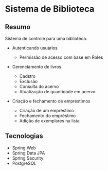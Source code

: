 # Sistema de Biblioteca

## Resumo
Sistema de controle para uma biblioteca.

* Autenticando usuários
    - Permissão de acesso com base em Roles

* Gerenciamento de livros
    - Cadstro
    - Exclusão
    - Consulta do acervo
    - Atualização de quantidade em acervo

* Criação e fechamento de empréstimos
    - Criação de um empréstimo
    - Fechamento do empréstimo
    - Adição de exemplares na lista

## Tecnologias
* Spring Web
* Spring Data JPA
* Spring Security
* PostgreSQL




